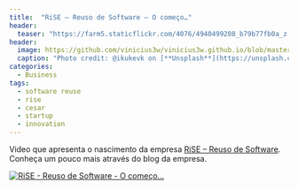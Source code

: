 ```yaml
---
title:  "RiSE – Reuso de Software – O começo…"
header:
  teaser: "https://farm5.staticflickr.com/4076/4940499208_b79b77fb0a_z.jpg"
header:
  image: https://github.com/vinicius3w/vinicius3w.github.io/blob/master/images/header-by-jesus-kiteque-224069.jpg
  caption: "Photo credit: @ikukevk on [**Unsplash**](https://unsplash.com/photos/w7ZyuGYNpRQ)"
categories: 
  - Business
tags:
  - software reuse
  - rise
  - cesar
  - startup
  - innovation
---
```

Video que apresenta o nascimento da empresa [RiSE – Reuso de Software](http://www.rise.com.br/blog/). Conheça um pouco mais através do blog da empresa.

[![RiSE - Reuso de Software - O começo...](https://img.youtube.com/vi/mFe1UioO7Ao/0.jpg)](https://youtu.be/mFe1UioO7Ao)
